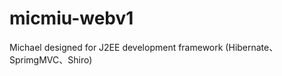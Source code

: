 micmiu-webv1
============

Michael designed for J2EE development framework (Hibernate、SprimgMVC、Shiro) 